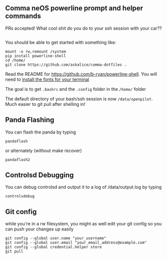 ## Comma neOS powerline prompt and helper commands

PRs accepted! What cool shit do you do to your ssh session with your car??

<img src="https://emu.bz/xmf" alt="" />

You should be able to get started with something like:
```
mount -o rw,remount /system
pip install powerline-shell
cd /home/
git clone https://github.com/askalice/comma-dotfiles .
```

Read the README for https://github.com/b-ryan/powerline-shell. You will need to [install the fonts for your terminal](https://github.com/powerline/fonts)

The goal is to get `.bashrc` and the `.config` folder in the `/home/` folder

The default directory of your bash/ssh session is now `/data/openpilot`. Much easier to git pull after shelling in!

## Panda Flashing
You can flash the panda by typing
```
pandaflash
```

or alternately (without make recover)
```
pandaflash2
```

## Controlsd Debugging
You can debug controlsd and output it to a log of /data/output.log by typing
```
controlsdebug
```

## Git config
while you're in a rw filesystem, you might as well edit your git config so you can push your changes up easily
```
git config --global user.name "your_username"
git config --global user.email "your_email_address@example.com"
git config --global credential.helper store
git pull
```
